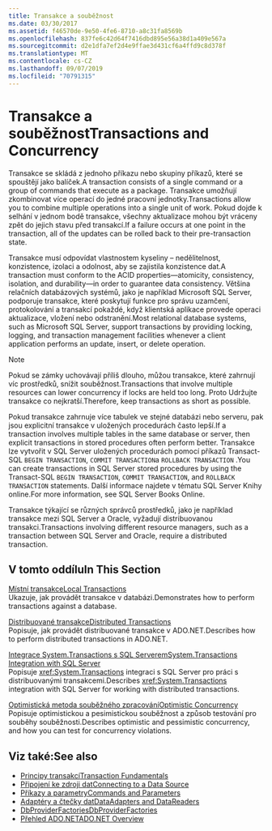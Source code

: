 ```yaml
---
title: Transakce a souběžnost
ms.date: 03/30/2017
ms.assetid: f46570de-9e50-4fe6-8710-a8c31fa8569b
ms.openlocfilehash: 837fe6c42d64f7416dbd895e56a38d1a409e567a
ms.sourcegitcommit: d2e1dfa7ef2d4e9ffae3d431cf6a4ffd9c8d378f
ms.translationtype: MT
ms.contentlocale: cs-CZ
ms.lasthandoff: 09/07/2019
ms.locfileid: "70791315"
---
```

# <a name="transactions-and-concurrency"></a><span data-ttu-id="a79c8-102">Transakce a souběžnost</span><span class="sxs-lookup"><span data-stu-id="a79c8-102">Transactions and Concurrency</span></span>
<span data-ttu-id="a79c8-103">Transakce se skládá z jednoho příkazu nebo skupiny příkazů, které se spouštějí jako balíček.</span><span class="sxs-lookup"><span data-stu-id="a79c8-103">A transaction consists of a single command or a group of commands that execute as a package.</span></span> <span data-ttu-id="a79c8-104">Transakce umožňují zkombinovat více operací do jedné pracovní jednotky.</span><span class="sxs-lookup"><span data-stu-id="a79c8-104">Transactions allow you to combine multiple operations into a single unit of work.</span></span> <span data-ttu-id="a79c8-105">Pokud dojde k selhání v jednom bodě transakce, všechny aktualizace mohou být vráceny zpět do jejich stavu před transakcí.</span><span class="sxs-lookup"><span data-stu-id="a79c8-105">If a failure occurs at one point in the transaction, all of the updates can be rolled back to their pre-transaction state.</span></span>  
  
 <span data-ttu-id="a79c8-106">Transakce musí odpovídat vlastnostem kyseliny – nedělitelnost, konzistence, izolaci a odolnost, aby se zajistila konzistence dat.</span><span class="sxs-lookup"><span data-stu-id="a79c8-106">A transaction must conform to the ACID properties—atomicity, consistency, isolation, and durability—in order to guarantee data consistency.</span></span> <span data-ttu-id="a79c8-107">Většina relačních databázových systémů, jako je například Microsoft SQL Server, podporuje transakce, které poskytují funkce pro správu uzamčení, protokolování a transakcí pokaždé, když klientská aplikace provede operaci aktualizace, vložení nebo odstranění.</span><span class="sxs-lookup"><span data-stu-id="a79c8-107">Most relational database systems, such as Microsoft SQL Server, support transactions by providing locking, logging, and transaction management facilities whenever a client application performs an update, insert, or delete operation.</span></span>  
  
> [!NOTE]
> <span data-ttu-id="a79c8-108">Pokud se zámky uchovávají příliš dlouho, můžou transakce, které zahrnují víc prostředků, snížit souběžnost.</span><span class="sxs-lookup"><span data-stu-id="a79c8-108">Transactions that involve multiple resources can lower concurrency if locks are held too long.</span></span> <span data-ttu-id="a79c8-109">Proto Udržujte transakce co nejkratší.</span><span class="sxs-lookup"><span data-stu-id="a79c8-109">Therefore, keep transactions as short as possible.</span></span>  
  
 <span data-ttu-id="a79c8-110">Pokud transakce zahrnuje více tabulek ve stejné databázi nebo serveru, pak jsou explicitní transakce v uložených procedurách často lepší.</span><span class="sxs-lookup"><span data-stu-id="a79c8-110">If a transaction involves multiple tables in the same database or server, then explicit transactions in stored procedures often perform better.</span></span> <span data-ttu-id="a79c8-111">Transakce lze vytvořit v SQL Server uložených procedurách pomocí příkazů Transact-SQL `BEGIN TRANSACTION`, `COMMIT TRANSACTION`a `ROLLBACK TRANSACTION` .</span><span class="sxs-lookup"><span data-stu-id="a79c8-111">You can create transactions in SQL Server stored procedures by using the Transact-SQL `BEGIN TRANSACTION`, `COMMIT TRANSACTION`, and `ROLLBACK TRANSACTION` statements.</span></span> <span data-ttu-id="a79c8-112">Další informace najdete v tématu SQL Server Knihy online.</span><span class="sxs-lookup"><span data-stu-id="a79c8-112">For more information, see SQL Server Books Online.</span></span>  
  
 <span data-ttu-id="a79c8-113">Transakce týkající se různých správců prostředků, jako je například transakce mezi SQL Server a Oracle, vyžadují distribuovanou transakci.</span><span class="sxs-lookup"><span data-stu-id="a79c8-113">Transactions involving different resource managers, such as a transaction between SQL Server and Oracle, require a distributed transaction.</span></span>  
  
## <a name="in-this-section"></a><span data-ttu-id="a79c8-114">V tomto oddílu</span><span class="sxs-lookup"><span data-stu-id="a79c8-114">In This Section</span></span>  
 [<span data-ttu-id="a79c8-115">Místní transakce</span><span class="sxs-lookup"><span data-stu-id="a79c8-115">Local Transactions</span></span>](local-transactions.md)  
 <span data-ttu-id="a79c8-116">Ukazuje, jak provádět transakce v databázi.</span><span class="sxs-lookup"><span data-stu-id="a79c8-116">Demonstrates how to perform transactions against a database.</span></span>  
  
 [<span data-ttu-id="a79c8-117">Distribuované transakce</span><span class="sxs-lookup"><span data-stu-id="a79c8-117">Distributed Transactions</span></span>](distributed-transactions.md)  
 <span data-ttu-id="a79c8-118">Popisuje, jak provádět distribuované transakce v ADO.NET.</span><span class="sxs-lookup"><span data-stu-id="a79c8-118">Describes how to perform distributed transactions in ADO.NET.</span></span>  
  
 [<span data-ttu-id="a79c8-119">Integrace System.Transactions s SQL Serverem</span><span class="sxs-lookup"><span data-stu-id="a79c8-119">System.Transactions Integration with SQL Server</span></span>](system-transactions-integration-with-sql-server.md)  
 <span data-ttu-id="a79c8-120">Popisuje <xref:System.Transactions> integraci s SQL Server pro práci s distribuovanými transakcemi.</span><span class="sxs-lookup"><span data-stu-id="a79c8-120">Describes <xref:System.Transactions> integration with SQL Server for working with distributed transactions.</span></span>  
  
 [<span data-ttu-id="a79c8-121">Optimistická metoda souběžného zpracování</span><span class="sxs-lookup"><span data-stu-id="a79c8-121">Optimistic Concurrency</span></span>](optimistic-concurrency.md)  
 <span data-ttu-id="a79c8-122">Popisuje optimistickou a pesimistickou souběžnost a způsob testování pro souběhy souběžnosti.</span><span class="sxs-lookup"><span data-stu-id="a79c8-122">Describes optimistic and pessimistic concurrency, and how you can test for concurrency violations.</span></span>  
  
## <a name="see-also"></a><span data-ttu-id="a79c8-123">Viz také:</span><span class="sxs-lookup"><span data-stu-id="a79c8-123">See also</span></span>

- [<span data-ttu-id="a79c8-124">Principy transakcí</span><span class="sxs-lookup"><span data-stu-id="a79c8-124">Transaction Fundamentals</span></span>](../transactions/transaction-fundamentals.md)
- [<span data-ttu-id="a79c8-125">Připojení ke zdroji dat</span><span class="sxs-lookup"><span data-stu-id="a79c8-125">Connecting to a Data Source</span></span>](connecting-to-a-data-source.md)
- [<span data-ttu-id="a79c8-126">Příkazy a parametry</span><span class="sxs-lookup"><span data-stu-id="a79c8-126">Commands and Parameters</span></span>](commands-and-parameters.md)
- [<span data-ttu-id="a79c8-127">Adaptéry a čtečky dat</span><span class="sxs-lookup"><span data-stu-id="a79c8-127">DataAdapters and DataReaders</span></span>](dataadapters-and-datareaders.md)
- [<span data-ttu-id="a79c8-128">DbProviderFactories</span><span class="sxs-lookup"><span data-stu-id="a79c8-128">DbProviderFactories</span></span>](dbproviderfactories.md)
- [<span data-ttu-id="a79c8-129">Přehled ADO.NET</span><span class="sxs-lookup"><span data-stu-id="a79c8-129">ADO.NET Overview</span></span>](ado-net-overview.md)
